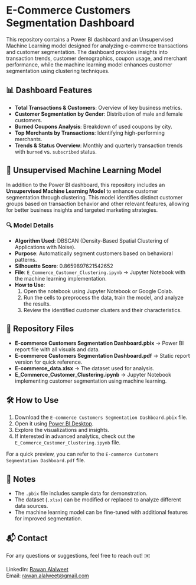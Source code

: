 # E-Commerce Customers Segmentation Dashboard

This repository contains a Power BI dashboard and an Unsupervised Machine Learning model designed for analyzing e-commerce transactions and customer segmentation. The dashboard provides insights into transaction trends, customer demographics, coupon usage, and merchant performance, while the machine learning model enhances customer segmentation using clustering techniques.

## 📊 Dashboard Features

- **Total Transactions & Customers**: Overview of key business metrics.
- **Customer Segmentation by Gender**: Distribution of male and female customers.
- **Burned Coupons Analysis**: Breakdown of used coupons by city.
- **Top Merchants by Transactions**: Identifying high-performing merchants.
- **Trends & Status Overview**: Monthly and quarterly transaction trends with `burned` vs. `subscribed` status.

## 🤖 Unsupervised Machine Learning Model

In addition to the Power BI dashboard, this repository includes an **Unsupervised Machine Learning Model** to enhance customer segmentation through clustering. This model identifies distinct customer groups based on transaction behavior and other relevant features, allowing for better business insights and targeted marketing strategies.

### 🔍 Model Details

- **Algorithm Used**: DBSCAN (Density-Based Spatial Clustering of Applications with Noise).
- **Purpose**: Automatically segment customers based on behavioral patterns.
- **Silhouette Score**: 0.8659897621542652
- **File**: `E_Commerce_Customer_Clustering.ipynb` → Jupyter Notebook with the machine learning implementation.
- **How to Use**:
  1. Open the notebook using Jupyter Notebook or Google Colab.
  2. Run the cells to preprocess the data, train the model, and analyze the results.
  3. Review the identified customer clusters and their characteristics.

## 📂 Repository Files

- **E-commerce Customers Segmentation Dashboard.pbix** → Power BI report file with all visuals and data.
- **E-commerce Customers Segmentation Dashboard.pdf** → Static report version for quick reference.
- **E-commerce\_data.xlsx** → The dataset used for analysis.
- **E\_Commerce\_Customer\_Clustering.ipynb** → Jupyter Notebook implementing customer segmentation using machine learning.

## 🛠 How to Use

1. Download the `E-commerce Customers Segmentation Dashboard.pbix` file.
2. Open it using [Power BI Desktop](https://powerbi.microsoft.com/).
3. Explore the visualizations and insights.
4. If interested in advanced analytics, check out the `E_Commerce_Customer_Clustering.ipynb` file.

For a quick preview, you can refer to the `E-commerce Customers Segmentation Dashboard.pdf` file.

## 📢 Notes

- The `.pbix` file includes sample data for demonstration.
- The dataset (`.xlsx`) can be modified or replaced to analyze different data sources.
- The machine learning model can be fine-tuned with additional features for improved segmentation.

## 📬 Contact

For any questions or suggestions, feel free to reach out! ✉️

LinkedIn: [Rawan Alalweet](https://www.linkedin.com/in/rawan-alalweet/)\
Email: [rawan.alalweet@gmail.com](mailto\:rawan.alalweet@gmail.com)
